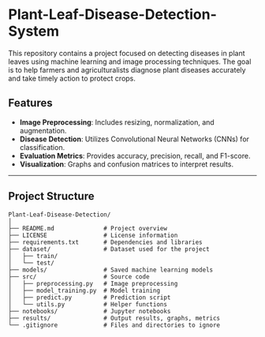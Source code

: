 # Plant-Leaf-Disease-Detection-System

This repository contains a project focused on detecting diseases in plant leaves using machine learning and image processing techniques. The goal is to help farmers and agriculturalists diagnose plant diseases accurately and take timely action to protect crops.  

## Features  
- **Image Preprocessing**: Includes resizing, normalization, and augmentation.  
- **Disease Detection**: Utilizes Convolutional Neural Networks (CNNs) for classification.  
- **Evaluation Metrics**: Provides accuracy, precision, recall, and F1-score.  
- **Visualization**: Graphs and confusion matrices to interpret results.  

---

## Project Structure  

```plaintext
Plant-Leaf-Disease-Detection/
│
├── README.md              # Project overview
├── LICENSE                # License information
├── requirements.txt       # Dependencies and libraries
├── dataset/               # Dataset used for the project
│   ├── train/             
│   └── test/
├── models/                # Saved machine learning models
├── src/                   # Source code
│   ├── preprocessing.py   # Image preprocessing
│   ├── model_training.py  # Model training
│   ├── predict.py         # Prediction script
│   └── utils.py           # Helper functions
├── notebooks/             # Jupyter notebooks
├── results/               # Output results, graphs, metrics
└── .gitignore             # Files and directories to ignore

